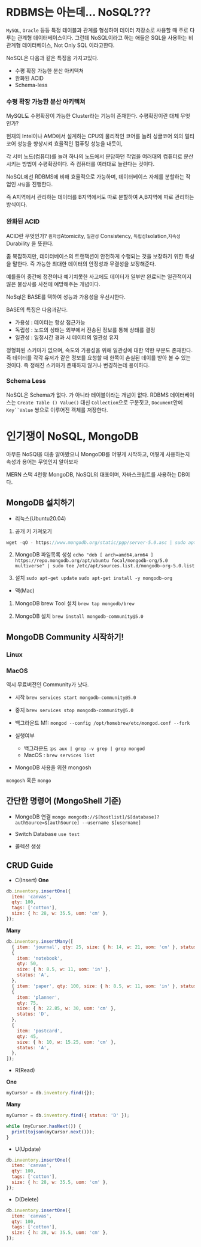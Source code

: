 # RDBMS는 아는데... NoSQL???

`MySQL`, `Oracle` 등등 특정 테이블과 관계를 형성하여 데이터 저장소로 사용할 때 주로 다루는 관계형 데이터베이스이다. 그런데 NoSQL이라고 하는 애들은 SQL을 사용하는 비관계형 데이터베이스, Not Only SQL 이라고한다.

NoSQL은 다음과 같은 특징을 가지고있다.

- 수평 확장 가능한 분산 아키텍쳐
- 완화된 ACID
- Schema-less

### 수평 확장 가능한 분산 아키텍쳐

MySQL도 수평확장이 가능한 Cluster라는 기능이 존재한다. 수평확장이란 대체 무엇인가?

현재의 Intel이나 AMD에서 설계하는 CPU의 물리적인 코어를 늘려 싱글코어 외의 멀티코어 성능을 향상시켜 효율적인 컴퓨팅 성능을 내듯이,

각 서버 노드(컴퓨터)를 늘려 하나의 노드에서 분담하던 작업을 여러대의 컴퓨터로 분산시키는 방법이 수평확장이다. 즉 컴퓨터를 여러대로 늘린다는 것이다.

NoSQL에선 RDBMS에 비해 효율적으로 가능하며, 데이터베이스 자체를 분할하는 작업인 `샤딩`을 진행한다.

즉 A지역에서 관리하는 데이터를 B지역에서도 따로 분할하여 A,B지역에 따로 관리하는 방식이다.

### 완화된 ACID

ACID란 무엇인가? `원자성`Atomicity, `일관성` Consistency, `독립성`Isolation,`지속성` Durability 을 뜻한다.

좀 복잡하지만, 데이터베이스의 트랜잭션이 안전하게 수행되는 것을 보장하기 위한 특성을 말한다. 즉 가능한 최대한 데이터의 안정성과 무결성을 보장해준다.

예를들어 중간에 정전이나 예기치못한 사고에도 데이터가 일부만 완료되는 일관적이지 않은 불상사를 사전에 예방해주는 개념이다.

NoSql은 BASE를 택하여 성능과 가용성을 우선시한다.

BASE의 특징은 다음과같다.

- 가용성 : 데이터는 항상 접근가능
- 독립성 : 노드의 상태는 외부에서 전송된 정보를 통해 상태를 결정
- 일관성 : 일정시간 경과 시 데이터의 일관성 유지

정형화된 스키마가 없으며, 속도와 가용성을 위해 일관성에 대한 약한 부분도 존재한다. 즉 데이터를 각각 유저가 같은 정보를 요청할 때 한쪽이 손실된 데이를 받아 볼 수 있는것이다. 즉 정해진 스키마가 존재하지 않거나 변경하는데 용이하다.

### Schema Less

NoSQL은 Schema가 없다. 가 아니라 테이블이라는 개념이 없다. RDBMS 데이터베이스는 `Create Table () Value()` 대신 `Collection`으로 구분짓고, `Document`안에 ` Key``Value ` 쌍으로 이루어진 객체를 저장한다.

# 인기쟁이 NoSQL, MongoDB

아무튼 NoSQl을 대충 알아봤으니 MongoDB를 어떻게 시작하고, 어떻게 사용하는지 속성과 용어는 무엇인지 알아보자

MERN 스택 4천왕 MongoDB, NoSQL의 대표이며, 자바스크립트를 사용하는 DB이다.

## MongoDB 설치하기

- 리눅스(Ubuntu20.04)

1. 공개 키 가져오기

```js
wget -qO - https://www.mongodb.org/static/pgp/server-5.0.asc | sudo apt-key add -
```

2. MongoDB 파일목록 생성
   `echo "deb [ arch=amd64,arm64 ] https://repo.mongodb.org/apt/ubuntu focal/mongodb-org/5.0 multiverse" | sudo tee /etc/apt/sources.list.d/mongodb-org-5.0.list`

3. 설치
   `sudo apt-get update`
   `sudo apt-get install -y mongodb-org`

- 맥(Mac)

1.  MongoDB brew Tool 설치
    `brew tap mongodb/brew `

2.  MongoDB 설치
    `brew install mongodb-community@5.0`

## MongoDB Community 시작하기!

### Linux

### MacOS

역시 무료버전인 Community가 낫다.

- 시작
  `brew services start mongodb-community@5.0`

- 중지
  `brew services stop mongodb-community@5.0`
- 백그라운드
  M1: `mongod --config /opt/homebrew/etc/mongod.conf --fork`

- 실행여부

  - 백그라운드 :`ps aux | grep -v grep | grep mongod`
  - MacOS : `brew services list`

- MongoDB 사용을 위한 mongosh

`mongosh` 혹은 `mongo`

## 간단한 명령어 (MongoShell 기준)

- MongoDB 연결
  `mongo mongodb://$[hostlist]/$[database]?authSource=$[authSource] --username $[username]`

- Switch Database
  `use test`

- 콜렉션 생성

## CRUD Guide

- C(Insert)
  **One**

```js
db.inventory.insertOne({
  item: 'canvas',
  qty: 100,
  tags: ['cotton'],
  size: { h: 28, w: 35.5, uom: 'cm' },
});
```

**Many**

```js
db.inventory.insertMany([
  { item: 'journal', qty: 25, size: { h: 14, w: 21, uom: 'cm' }, status: 'A' },
  {
    item: 'notebook',
    qty: 50,
    size: { h: 8.5, w: 11, uom: 'in' },
    status: 'A',
  },
  { item: 'paper', qty: 100, size: { h: 8.5, w: 11, uom: 'in' }, status: 'D' },
  {
    item: 'planner',
    qty: 75,
    size: { h: 22.85, w: 30, uom: 'cm' },
    status: 'D',
  },
  {
    item: 'postcard',
    qty: 45,
    size: { h: 10, w: 15.25, uom: 'cm' },
    status: 'A',
  },
]);
```

- R(Read)

**One**

```js
myCursor = db.inventory.find({});
```

**Many**

```js
myCursor = db.inventory.find({ status: 'D' });

while (myCursor.hasNext()) {
  print(tojson(myCursor.next()));
}
```

- U(Update)

```js
db.inventory.insertOne({
  item: 'canvas',
  qty: 100,
  tags: ['cotton'],
  size: { h: 28, w: 35.5, uom: 'cm' },
});
```

- D(Delete)

```js
db.inventory.insertOne({
  item: 'canvas',
  qty: 100,
  tags: ['cotton'],
  size: { h: 28, w: 35.5, uom: 'cm' },
});
```
